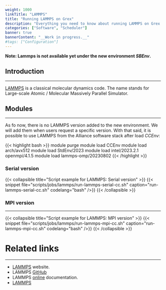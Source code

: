 ```yaml
---
weight: 1000
linkTitle: "LAMMPS"
title: "Running LAMMPS on Grex"
description: "Everything you need to know about running LAMMPS on Grex."
categories: ["Software", "Scheduler"]
banner: true
bannerContent: "__Work in progress.__"
#tags: ["Configuration"]
---
```


**Note: Lammps is not available yet under the new environment _SBEnv_.**

## Introduction
---

[LAMMPS](https://www.lammps.org/) is a classical molecular dynamics code. The name stands for Large-scale Atomic / Molecular Massively Parallel Simulator.

## Modules
---

As fo now, there is no LAMMPS version added to the new environment. We will add them when users request a specific version. With that said, it is possible to use LAMMPS from the Alliance software stack after load _CCEnv_:

{{< highlight bash >}}
module purge
module load CCEnv
module load arch/avx512 
module load StdEnv/2023
module load intel/2023.2.1  openmpi/4.1.5
module load lammps-omp/20230802
{{< /highlight >}}

### Serial version

{{< collapsible title="Script example for LAMMPS: Serial version" >}}
{{< snippet
    file="scripts/jobs/lammps/run-lammps-serial-cc.sh"
    caption="run-lammps-serial-cc.sh"
    codelang="bash"
/>}}
{{< /collapsible >}}

### MPI version
---

{{< collapsible title="Script example for LAMMPS: MPI version" >}}
{{< snippet
    file="scripts/jobs/lammps/run-lammps-mpi-cc.sh"
    caption="run-lammps-mpi-cc.sh"
    codelang="bash"
/>}}
{{< /collapsible >}}

<!--

Multiple versions of LAMMPS were installed on Grex. To see all the available versions, use __module spider lammps__ and follow the instructions. 

## Available CPU versions:
---

| Version   | Module Name     | Supported Packages |
| :-------: | :---------:     | ------------------ | 
| 29 Sep 21 | lammps/29Sep21  | * |
| 05 Jun 19 | lammps/5Jun19   | * |
| 11 Aug 17 | lammps/11Aug17  | * |
| 05 Nov 16 | lammps/5Nov16   | * |
| 30 Jul 16 | lammps/30jul16  | * |

## Available GPU versions:
---

As for the time when writing this page, there is only one version of LAMMPS with GPU support. It can be loaded using:

{{< highlight bash >}}
module load intel/2020.4  ompi/4.1.2 lammps-gpu/24Mar22
{{< /highlight >}}

The name of the binary is called __lmp_gpu__ (see the example of script below).

| Version   | Module name        |
| -------   | -----------        |
| 24 Mar 22 | lammps-gpu/24Mar22 |

## Scripts examples
---

## Serial version
---

{{< collapsible title="Script example for LAMMPS: Serial version" >}}
{{< snippet
    file="scripts/jobs/lammps/run-lammps-serial.sh"
    caption="run-lammps-serial.sh"
    codelang="bash"
/>}}
{{< /collapsible >}}

## MPI version 
---

{{< collapsible title="Script example for LAMMPS: MPI version" >}}
{{< snippet
    file="scripts/jobs/lammps/run-lammps-mpi.sh"
    caption="run-lammps-mpi.sh"
    codelang="bash"
/>}}
{{< /collapsible >}}

## OpenMP version
---

## Hybrid version: MPI and OpenMP
---

## GPU version
---

{{< collapsible title="Script example for LAMMPS: GPU version" >}}
{{< snippet
    file="scripts/jobs/lammps/run-lammps-mpi-gpu.sh"
    caption="run-lammps-mpi-gpu.sh"
    codelang="bash"
/>}}
{{< /collapsible >}}

# Performance
---

-->

# Related links
---

* [LAMMPS](https://www.lammps.org/) website.
* LAMMPS [GitHub](https://www.lammps.org/)
* LAMMPS [online](https://docs.lammps.org/Manual.html) documentation.
* [LAMMPS](https://docs.alliancecan.ca/wiki/LAMMPS/en)
<!-- {{< treeview display="tree" />}} -->

<!-- Changes and update:
* Last reviewed on: Apr 26, 2024.
-->
